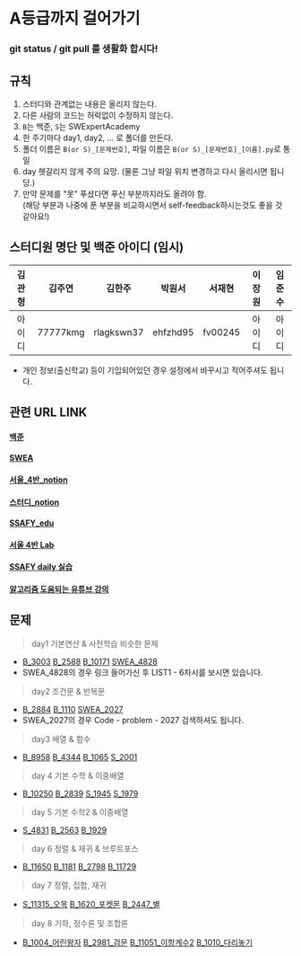 #  A등급까지 걸어가기

### git status / git pull 를 생활화 합시다!

## 규칙
1. 스터디와 관계없는 내용은 올리지 않는다.
2. 다른 사람의 코드는 허락없이 수정하지 않는다.
3. `B`는 백준, `S`는 SWExpertAcademy 
4. 한 주기마다 day1, day2, ... 로 폴더를 만든다.
5. 폴더 이름은 `B(or S)_[문제번호]`, 파일 이름은 `B(or S)_[문제번호]_[이름].py`로 통일
6. day 헷갈리지 않게 주의 요망. (물론 그냥 파일 위치 변경하고 다시 올리시면 됩니당.)
7. 만약 문제를 "못" 푸셨다면 푸신 부분까지라도 올려야 함.<br>
  (해당 부분과 나중에 푼 부분을 비교하시면서 self-feedback하시는것도 좋을 것 같아요!)

## 스터디원 명단 및 백준 아이디 (임시)
|김관형|김주연|김한주|박원서|서재현|이장원|임준수|
|:---:|:---:|:---:|:---:|:---:|:---:|:---:|
|아이디|77777kmg|rlagkswn37|ehfzhd95|fv00245|아이디|아이디|
- 개인 정보(출신학교) 등이 기입되어있던 경우 설정에서 바꾸시고 적어주셔도 됩니다.

  
## 관련 URL LINK
#### [백준](https://www.acmicpc.net/)
#### [SWEA](https://swexpertacademy.com/main/main.do)
#### [서울_4반_notion](https://www.notion.so/hg-edu/4-08695be2b177463ea947c74f81ee8f49)
#### [스터디_notion](https://www.notion.so/34a5043cb73440378a1015001f705846?v=49e3512734994ce6b2c41f01a9706f9a)
#### [SSAFY_edu](https://edu.ssafy.com/)
#### [서울 4반 Lab](https://lab.ssafy.com/s09/a04)
#### [SSAFY daily 실습](https://project.ssafy.com/home)
#### [알고리즘 도움되는 유튜브 강의](https://www.youtube.com/watch?v=2zjoKjt97vQ&list=PLRx0vPvlEmdAghTr5mXQxGpHjWqSz0dgC&index=1)
  
## 문제
> day1 기본연산 & 사전학습 비슷한 문제
- [B_3003](https://www.acmicpc.net/problem/3003) [B_2588](https://www.acmicpc.net/problem/2588) [B_10171](https://www.acmicpc.net/problem/10171) [SWEA_4828](https://swexpertacademy.com/main/learn/course/subjectList.do?courseId=AVuPDN86AAXw5UW6)
- SWEA_4828의 경우 링크 들어가신 후 LIST1 - 6차시를 보시면 있습니다.
> day2 조건문 & 반복문
- [B_2884](https://www.acmicpc.net/problem/2884) [B_1110](https://www.acmicpc.net/problem/1110) [SWEA_2027](https://swexpertacademy.com/main/code/problem/problemList.do?contestProbId=&categoryId=&categoryType=&problemTitle=2027&orderBy=FIRST_REG_DATETIME&selectCodeLang=ALL&select-1=&pageSize=10&pageIndex=1)
- SWEA_2027의 경우 Code - problem - 2027 검색하셔도 됩니다.
> day3 배열 & 함수
- [B_8958](https://www.acmicpc.net/problem/8958) [B_4344](https://www.acmicpc.net/problem/4344) [B_1065](https://www.acmicpc.net/problem/1065) [S_2001](https://swexpertacademy.com/main/code/problem/problemDetail.do?problemLevel=2&contestProbId=AV5PzOCKAigDFAUq&categoryId=AV5PzOCKAigDFAUq&categoryType=CODE&problemTitle=&orderBy=FIRST_REG_DATETIME&selectCodeLang=ALL&select-1=2&pageSize=10&pageIndex=1)
> day 4 기본 수학 & 이중배열
- [B_10250](https://www.acmicpc.net/problem/10250) [B_2839](https://www.acmicpc.net/problem/2839) [S_1945](https://swexpertacademy.com/main/code/problem/problemDetail.do?problemLevel=2&contestProbId=AV5Pl0Q6ANQDFAUq&categoryId=AV5Pl0Q6ANQDFAUq&categoryType=CODE&problemTitle=&orderBy=FIRST_REG_DATETIME&selectCodeLang=ALL&select-1=2&pageSize=10&pageIndex=2) [S_1979](https://swexpertacademy.com/main/code/problem/problemDetail.do?problemLevel=2&contestProbId=AV5PuPq6AaQDFAUq&categoryId=AV5PuPq6AaQDFAUq&categoryType=CODE&problemTitle=&orderBy=FIRST_REG_DATETIME&selectCodeLang=ALL&select-1=2&pageSize=10&pageIndex=1)
> day 5 기본 수학2 & 이중배열
- [S_4831](https://swexpertacademy.com/main/learn/course/subjectDetail.do?courseId=AVuPDN86AAXw5UW6&subjectId=AWOVFCzaqeUDFAWg) [B_2563](https://www.acmicpc.net/problem/2563) [B_1929](https://www.acmicpc.net/problem/1929)
> day 6 정렬 & 재귀 & 브루트포스
- [B_11650](https://www.acmicpc.net/problem/11650) [B_1181](https://www.acmicpc.net/problem/1181) [B_2798](https://www.acmicpc.net/problem/2798) [B_11729](https://www.acmicpc.net/problem/11729)
> day 7 정렬, 집합, 재귀
- [S_11315_오목](https://swexpertacademy.com/main/code/problem/problemDetail.do?contestProbId=AXaSUPYqPYMDFASQ&categoryId=AXaSUPYqPYMDFASQ&categoryType=CODE&problemTitle=11315&orderBy=FIRST_REG_DATETIME&selectCodeLang=ALL&select-1=&pageSize=10&pageIndex=1) [B_1620_포켓몬](https://www.acmicpc.net/problem/1620) [B_2447_별](https://www.acmicpc.net/problem/2447)
> day 8 기하, 정수론 및 조합론
- [B_1004_어린왕자](https://www.acmicpc.net/problem/1004) [B_2981_검문](https://www.acmicpc.net/problem/2981) [B_11051_이항계수2](https://www.acmicpc.net/problem/11051) [B_1010_다리놓기](https://www.acmicpc.net/problem/1010)
